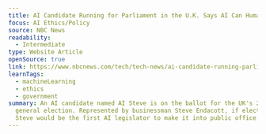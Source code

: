 ```yaml
---
title: AI Candidate Running for Parliament in the U.K. Says AI Can Humanize Politics
focus: AI Ethics/Policy
source: NBC News
readability:
  - Intermediate
type: Website Article
openSource: true
link: https://www.nbcnews.com/tech/tech-news/ai-candidate-running-parliament-uk-says-ai-can-humanize-politics-rcna156991
learnTags:
  - machineLearning
  - ethics
  - government
summary: An AI candidate named AI Steve is on the ballot for the UK's 2024
  general election. Represented by businessman Steve Endacott, if elected, AI
  Steve would be the first AI legislator to make it into public office.
---
```

